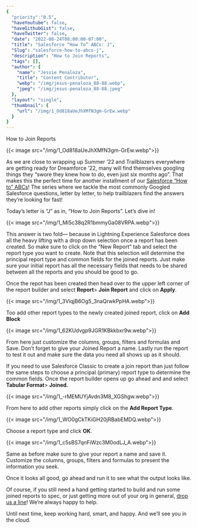 ```yaml
---
{
  "priority":"0.5",
  "haveYoutube": false,
  "haveGithubGist": false,
  "haveTwitter": false,
  "date": "2022-08-24T08:00:00-07:00",
  "title": "Salesforce “How To” ABCs: J",
  "Slug": "salesforce-how-to-abcs-j",
  "description": "How to Join Reports",
  "tags": [],
  "author": {
    "name": "Jessie Penaloza",
    "title": "Content Contributor",
    "webp": "/img/jesus-penaloza_88-88.webp",
    "jpeg": "/img/jesus-penaloza_88-88.jpeg"
  },
  "layout": "single",
  "thumbnail": {
    "url": "/img/1_Od818aUeJhXMfN3gm-GrEw.webp"
  }
}
---
```


How to Join Reports

{{< image src="/img/1_Od818aUeJhXMfN3gm-GrEw.webp">}}

As we are close to wrapping up Summer ’22 and Trailblazers everywhere are getting ready for Dreamforce ’22, many will find themselves googling things they “swore they knew how to do, even just six months ago”. That makes this the perfect time for another installment of our [Salesforce “How to” ABCs](https://medium.com/tag/salesforce-how-to-abcs/archive)! The series where we tackle the most commonly Googled Salesforce questions, letter by letter, to help trailblazers find the answers they’re looking for fast!

Today’s letter is “J” as in, “How to Join Reports”. Let’s dive in!

{{< image src="/img/1_Mi5c38q2R1bmmyGa08VRPA.webp">}}

This answer is two fold— because in Lightning Experience Salesforce does all the heavy lifting with a drop down selection once a report has been created. So make sure to click on the “New Report” tab and select the report type you want to create. Note that this selection will determine the principal report type and common fields for the joined reports. Just make sure your initial report has all the necessary fields that needs to be shared between all the reports and you should be good to go.

Once the repot has been created then head over to the upper left corner of the report builder and select **Report**> **Join Report** and click on **Apply**.

{{< image src="/img/1_3ViqjB6Og5_3naQrwkPpHA.webp">}}

Too add other report types to the newly created joined report, click on **Add Block**

{{< image src="/img/1_62KUdvgp9JGR1KBkkbxr9w.webp">}}

From here just customize the columns, groups, filters and formulas and Save. Don’t forget to give your Joined Report a name. Lastly run the report to test it out and make sure the data you need all shows up as it should.

If you need to use Salesforce Classic to create a join report than just follow the same steps to choose a principal (primary) report type to determine the common fields. Once the report builder opens up go ahead and and select **Tabular Format**> **Joined.**

{{< image src="/img/1_-rMEMUYjAvdn3M8_XGShgw.webp">}}

From here to add other reports simply click on the **Add Report Type**.

{{< image src="/img/1_WO0gCkTKiGH20jRBabEMDQ.webp">}}

Choose a report type and click **OK**.

{{< image src="/img/1_c5sBS7qnFiWzc3M0odLJ_A.webp">}}

Same as before make sure to give your report a name and save it. Customize the columns, groups, filters and formulas to present the information you seek.

Once it looks all good, go ahead and run it to see what the output looks like.

Of course, if you still need a hand getting started to build and run some joined reports to spec, or just getting more out of your org in general, [drop us a line](https://appexchange.salesforce.com/appxConsultingListingDetail?listingId=a0N30000001gF9jEAE)! We’re always happy to help.

Until next time, keep working hard, smart, and happy. And we’ll see you in the cloud.
